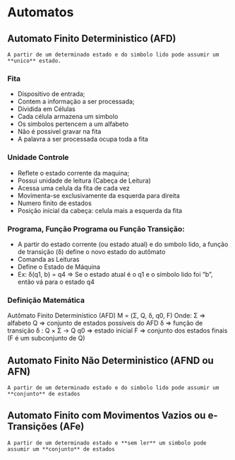 # Automatos 

## Automato Finito Deterministico (AFD)
    A partir de um determinado estado e do simbolo lido pode assumir um **unico** estado.
### Fita
 - Dispositivo de entrada; 
 - Contem a informação a ser processada;
 - Dividida em Células
 - Cada célula armazena um simbolo
 - Os simbolos pertencem a um alfabeto
 - Não é possivel gravar na fita
 - A palavra a ser processada ocupa toda a fita

### Unidade Controle 
 - Reflete o estado corrente da maquina;
 - Possui unidade de leitura (Cabeça de Leitura)
 - Acessa uma celula da fita de cada vez
 - Movimenta-se exclusivamente da esquerda para direita
 - Numero finito de estados
 - Posição inicial da cabeça: celula mais a esquerda da fita
 
### Programa, Função Programa ou Função Transição:
 - A partir do estado corrente (ou estado atual) e do sımbolo lido, a
função de transição (δ) define o novo estado do autômato
 - Comanda as Leituras
 - Define o Estado de Máquina
 - Ex: δ(q1, b) = q4 ⇒ Se o estado atual é o q1 e o símbolo lido foi “b”,
então vá para o estado q4

### Definição Matemática
Autômato Finito Determinístico (AFD)
    M = (Σ, Q, δ, q0, F)
Onde:
    Σ ⇒ alfabeto
    Q ⇒ conjunto de estados possíveis do AFD
    δ ⇒ função de transição
    δ : Q × Σ → Q
    q0 ⇒ estado inicial
    F ⇒ conjunto dos estados finais (F é um subconjunto de Q)

## Automato Finito Não Deterministico (AFND ou AFN)
    A partir de um determinado estado e do simbolo lido pode assumir um **conjunto** de estados

## Automato Finito com Movimentos Vazios ou e-Transições (AFe) 
    A partir de um determinado estado e **sem ler** um simbolo pode assumir um **conjunto** de estados



